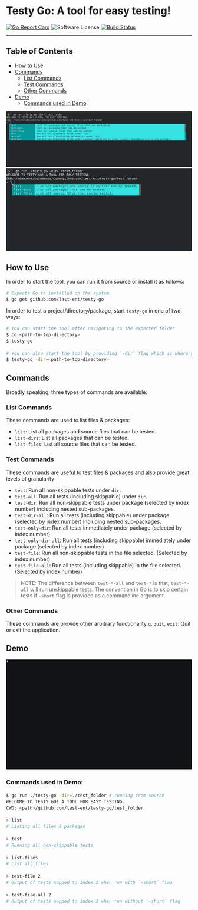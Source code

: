 # Testy Go: A tool for easy testing!

[![Go Report Card](https://goreportcard.com/badge/github.com/last-ent/testy-go)](https://goreportcard.com/report/github.com/last-ent/testy-go)
![Software License](https://img.shields.io/badge/license-MIT-brightgreen.svg?style=flat-square)
[![Build Status](https://travis-ci.com/last-ent/testy-go.svg?branch=master)](https://travis-ci.com/last-ent/testy-go)

----

## Table of Contents

* [How to Use](#how-to-use)
* [Commands](#commands)
  * [List Commands](#list-commands)
  * [Test Commands](#test-commands)
  * [Other Commands](#other-commands)
* [Demo](#demo)
  * [Commands used in Demo](#commands-used-in-demo)

![sample-screen](testy-1.png)
![sample-screen](testy-2.png)

## How to Use

In order to start the tool, you can run it from source or install it as follows:

```bash
# Expects Go to installed on the system.
$ go get github.com/last-ent/testy-go
```

In order to test a project/directory/package, start `testy-go` in one of two ways:

```bash
# You can start the tool after navigating to the expected folder
$ cd <path-to-top-directory>
$ testy-go

# You can also start the tool by providing `-dir` flag which is where you want the tool to test.
$ testy-go -dir=<path-to-top-directory>
```

## Commands

Broadly speaking, three types of commands are available:

### List Commands

These commands are used to list files & packages:

* `list`: List all packages and source files that can be tested.
* `list-dirs`: List all packages that can be tested.
* `list-files`: List all source files that can be tested.

### Test Commands

These commands are useful to test files & packages and also provide great levels of granularity

* `test`: Run all non-skippable tests under `dir`.
* `test-all`: Run all tests (including skippable) under `dir`.
* `test-dir`: Run all non-skippable tests under package (selected by index number) including nested sub-packages.
* `test-dir-all`: Run all tests (including skippable) under package (selected by index number) including nested sub-packages.
* `test-only-dir`: Run all tests immediately under package (selected by index number)
* `test-only-dir-all`: Run all tests (including skippable) immediately under package (selected by index number)
* `test-file`: Run all non-skippable tests in the file selected. (Selected by index number)
* `test-file-all`: Run all tests (including skippable) in the file selected. (Selected by index number)

> NOTE: The difference between `test-*-all` and `test-*` is that, `test-*-all` will run unskippable tests.
The convention in Go is to skip certain tests if `-short` flag is provided as a commandline argument.

### Other Commands

These commands are provide other arbitrary functionality
`q`, `quit`, `exit`: Quit or exit the application.

## Demo

![demo](demo.gif)

### Commands used in Demo:

```bash
$ go run ./testy-go -dir=./test_folder # running from source
WELCOME TO TESTY GO! A TOOL FOR EASY TESTING.
CWD: <path>/github.com/last-ent/testy-go/test_folder

> list
# Listing all files & packages

> test
# Running all non-skippable tests

> list-files
# List all files

> test-file 2
# Output of tests mapped to index 2 when run with `-short` flag

> test-file-all 2
# Output of tests mapped to index 2 when run without `-short` flag
```
